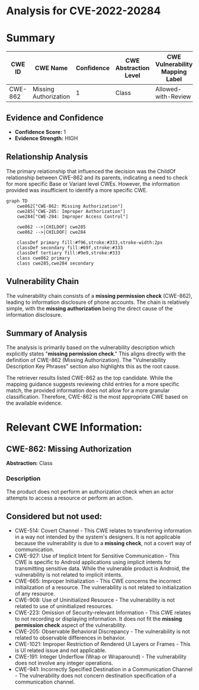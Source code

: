 # Analysis for CVE-2022-20284

# Summary
| CWE ID | CWE Name | Confidence | CWE Abstraction Level | CWE Vulnerability Mapping Label | CWE-Vulnerability Mapping Notes |
|---|---|---|---|---|---|
| CWE-862 | Missing Authorization | 1 | Class | Allowed-with-Review | Primary CWE |

## Evidence and Confidence

*   **Confidence Score:** 1
*   **Evidence Strength:** HIGH

## Relationship Analysis
The primary relationship that influenced the decision was the ChildOf relationship between CWE-862 and its parents, indicating a need to check for more specific Base or Variant level CWEs. However, the information provided was insufficient to identify a more specific CWE.

```mermaid
graph TD
    cwe862["CWE-862: Missing Authorization"]
    cwe285["CWE-285: Improper Authorization"]
    cwe284["CWE-284: Improper Access Control"]
    
    cwe862 -->|CHILDOF| cwe285
    cwe862 -->|CHILDOF| cwe284
    
    classDef primary fill:#f96,stroke:#333,stroke-width:2px
    classDef secondary fill:#69f,stroke:#333
    classDef tertiary fill:#9e9,stroke:#333
    class cwe862 primary
    class cwe285,cwe284 secondary
```

## Vulnerability Chain
The vulnerability chain consists of a **missing permission check** (CWE-862), leading to information disclosure of phone accounts. The chain is relatively simple, with the **missing authorization** being the direct cause of the information disclosure.

## Summary of Analysis
The analysis is primarily based on the vulnerability description which explicitly states "**missing permission check**." This aligns directly with the definition of CWE-862 (Missing Authorization). The "Vulnerability Description Key Phrases" section also highlights this as the root cause.

The retriever results listed CWE-862 as the top candidate. While the mapping guidance suggests reviewing child entries for a more specific match, the provided information does not allow for a more granular classification. Therefore, CWE-862 is the most appropriate CWE based on the available evidence.

# Relevant CWE Information:

## CWE-862: Missing Authorization
**Abstraction:** Class

### Description
The product does not perform an authorization check when an actor attempts to access a resource or perform an action.

## Considered but not used:
*   CWE-514: Covert Channel - This CWE relates to transferring information in a way not intended by the system's designers. It is not applicable because the vulnerability is due to a **missing check**, not a covert way of communication.
*   CWE-927: Use of Implicit Intent for Sensitive Communication - This CWE is specific to Android applications using implicit intents for transmitting sensitive data. While the vulnerable product is Android, the vulnerability is not related to implicit intents.
*   CWE-665: Improper Initialization - This CWE concerns the incorrect initialization of a resource. The vulnerability is not related to initialization of any resource.
*   CWE-908: Use of Uninitialized Resource - The vulnerability is not related to use of uninitialized resources.
*   CWE-223: Omission of Security-relevant Information - This CWE relates to not recording or displaying information. It does not fit the **missing permission check** aspect of the vulnerability.
*   CWE-205: Observable Behavioral Discrepancy - The vulnerability is not related to observable differences in behavior.
*   CWE-1021: Improper Restriction of Rendered UI Layers or Frames - This is UI related issue and not applicable.
*   CWE-191: Integer Underflow (Wrap or Wraparound) - The vulnerability does not involve any integer operations.
*   CWE-941: Incorrectly Specified Destination in a Communication Channel - The vulnerability does not concern destination specification of a communication channel.